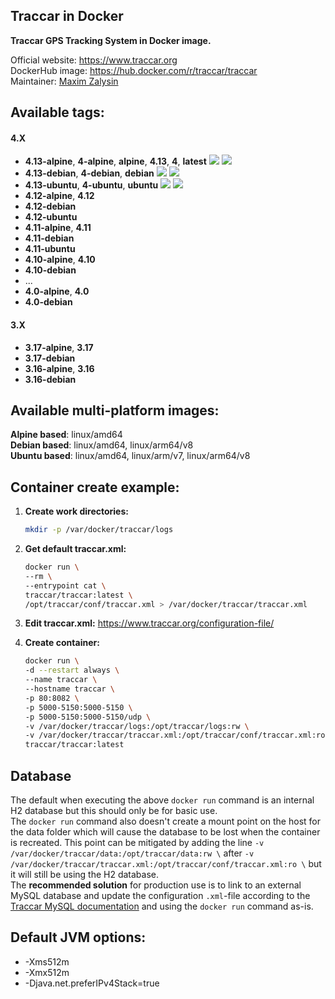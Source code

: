 Traccar in Docker
---

**Traccar GPS Tracking System in Docker image.**

Official website: <https://www.traccar.org>  
DockerHub image: <https://hub.docker.com/r/traccar/traccar>  
Maintainer: [Maxim Zalysin](https://github.com/magna-z)

## Available tags:
#### 4.X
- **4.13-alpine**, **4-alpine**, **alpine**, **4.13**, **4**, **latest** ![](https://img.shields.io/microbadger/layers/traccar/traccar/4.13-alpine) ![](https://img.shields.io/docker/image-size/traccar/traccar/4.13-alpine)
- **4.13-debian**, **4-debian**, **debian** ![](https://img.shields.io/microbadger/layers/traccar/traccar/4.13-debian) ![](https://img.shields.io/docker/image-size/traccar/traccar/4.13-debian)
- **4.13-ubuntu**, **4-ubuntu**, **ubuntu** ![](https://img.shields.io/microbadger/layers/traccar/traccar/4.13-ubuntu) ![](https://img.shields.io/docker/image-size/traccar/traccar/4.13-ubuntu)
- **4.12-alpine**, **4.12**
- **4.12-debian**
- **4.12-ubuntu**
- **4.11-alpine**, **4.11**
- **4.11-debian**
- **4.11-ubuntu**
- **4.10-alpine**, **4.10**
- **4.10-debian**
- ...
- **4.0-alpine**, **4.0**
- **4.0-debian**
#### 3.X
- **3.17-alpine**, **3.17**
- **3.17-debian**
- **3.16-alpine**, **3.16**
- **3.16-debian**

## Available multi-platform images:
**Alpine based**: linux/amd64  
**Debian based**: linux/amd64, linux/arm64/v8  
**Ubuntu based**: linux/amd64, linux/arm/v7, linux/arm64/v8

## Container create example:
1. **Create work directories:**
    ```bash
    mkdir -p /var/docker/traccar/logs
    ```

1. **Get default traccar.xml:**
    ```bash
    docker run \
    --rm \
    --entrypoint cat \
    traccar/traccar:latest \
    /opt/traccar/conf/traccar.xml > /var/docker/traccar/traccar.xml
    ```

1. **Edit traccar.xml:** <https://www.traccar.org/configuration-file/>

1. **Create container:**
    ```bash
    docker run \
    -d --restart always \
    --name traccar \
    --hostname traccar \
    -p 80:8082 \
    -p 5000-5150:5000-5150 \
    -p 5000-5150:5000-5150/udp \
    -v /var/docker/traccar/logs:/opt/traccar/logs:rw \
    -v /var/docker/traccar/traccar.xml:/opt/traccar/conf/traccar.xml:ro \
    traccar/traccar:latest
    ```

## Database
The default when executing the above `docker run` command is an internal H2 database but this should only be for basic use.  
The `docker run` command also doesn't create a mount point on the host for the data folder which will cause the database to be lost when the container is recreated. This point can be mitigated by adding the line `-v /var/docker/traccar/data:/opt/traccar/data:rw \` after `-v /var/docker/traccar/traccar.xml:/opt/traccar/conf/traccar.xml:ro \` but it will still be using the H2 database.  
The **recommended solution** for production use is to link to an external MySQL database and update the configuration `.xml`-file according to the [Traccar MySQL documentation](https://www.traccar.org/mysql/) and using the `docker run` command as-is.

## Default JVM options:
- -Xms512m
- -Xmx512m
- -Djava.net.preferIPv4Stack=true
